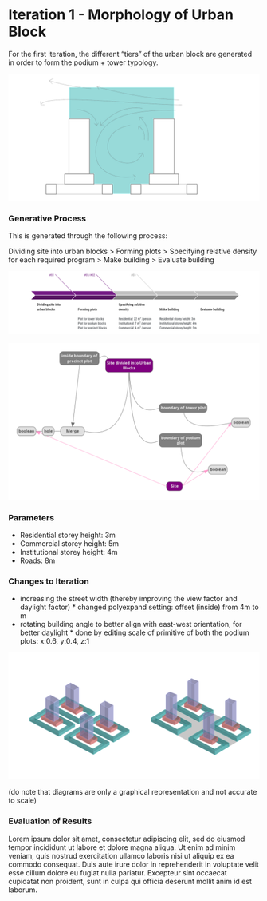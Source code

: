 # Iteration 1 - Morphology of Urban Block

For the first iteration, the different “tiers” of the urban block are generated in order to form the podium + tower typology.

![Urban block morphology and Street canyon](imgs/01streetcanyon.jpg)


### Generative Process

This is generated through the following process:

Dividing site into urban blocks > Forming plots > Specifying relative density for each required program > Make building > Evaluate building

![Generative process](imgs/01generativeprocess.PNG)

![Computational process](imgs/01computationallogic1.png)

### Parameters

* Residential storey height: 3m
* Commercial storey height: 5m
* Institutional storey height: 4m
* Roads: 8m

### Changes to Iteration 

* increasing the street width (thereby improving the view factor and daylight factor)
      * changed polyexpand setting: offset (inside) from 4m to m
* rotating building angle to better align with east-west orientation, for better daylight
      * done by editing scale of primitive of both the podium plots: x:0.6, y:0.4, z:1
      
![Widening street width and Rotating building angle](imgs/01stwidthanglerotate.jpg)

(do note that diagrams are only a graphical representation and not accurate to scale)

### Evaluation of Results

Lorem ipsum dolor sit amet, consectetur adipiscing elit, sed do eiusmod tempor incididunt ut labore et dolore magna aliqua. Ut enim ad minim veniam, quis nostrud exercitation ullamco laboris nisi ut aliquip ex ea commodo consequat. Duis aute irure dolor in reprehenderit in voluptate velit esse cillum dolore eu fugiat nulla pariatur. Excepteur sint occaecat cupidatat non proident, sunt in culpa qui officia deserunt mollit anim id est laborum.
